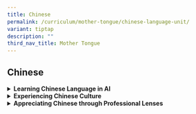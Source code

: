 ```yaml
---
title: Chinese
permalink: /curriculum/mother-tongue/chinese-language-unit/
variant: tiptap
description: ""
third_nav_title: Mother Tongue
---
```

<h2>Chinese</h2>
<div data-type="detailGroup" class="isomer-accordion-group isomer-accordion isomer-accordion-white">
<details class="isomer-details">
<summary><strong>Learning Chinese Language in AI</strong>
</summary>
<div data-type="detailsContent" class="isomer-details-content">
<p>By integrating the MOE syllabus with other carefully selected materials
and deliberately designed learning activities, we bring AI students to
discover joy in their Chinese Language learning experience with our differentiated
school-based curriculum:</p>
<p>为了寓学于乐，我校配合教育部华文课程，精心挑选适合学生水平的课外读物，并设计一系列学习活动，让学生学以致用。通过这个教学策略，老师们一步一步引导不同程度的学生学习，循序渐进地提高学生的华文水平。</p>
<p><strong><u>Joy in Chinese in the classroom<br></u></strong>Reading and
writing are fundamental to language learning. To help AI students draw
connections between reading and writing, and hence find the satisfaction
in applying what they learn, extended reading materials are integrated
into the curriculum.</p>
<p><strong><u>寓乐于课堂之中<br></u></strong>读写是能够相辅相成的语言技能。为了让AI学生能够在阅读和写作之间灵活变通，我校为学生订阅课外读物，让他们学以致用，从中得到满足感。</p>
<p><strong><em>Writing in Secondary School</em></strong>
</p>
<p>At secondary level, authentic learning is key in motivating students.
Writing about things around them can be a motivation too. Therefore, the
following materials are selected to complement writing lessons, be it functional
writing, narrative writing, or discursive writing.</p>
<p>• The school subscribes ZbComma or ThumbsUp for every AI student.
<br>• Sec 2 Higher Chinese and Express students use iRead News 2
<br>• Sec 3 Higher Chinese and Express students use iRead News 2</p>
<p><u>中学写作<br></u>活学活用，有助于激发学生的学习兴趣。贴近生活的真实性语料，其实能够激发学生的想象力。所以，我校订阅了收录新闻时事的读物，让学生知天下事的当儿，也学习将真人真事改编融入自己作品之中的技巧：</p>
<p>• 所有AI学生都订购《逗号》或《大拇指》</p>
<p>• 《爱上读报2》是中二高华与快捷学生的辅助读物</p>
<p>• 《爱上读报3》是中三高华与快捷学生的辅助读物</p>
<div class="isomer-image-wrapper">
<img style="width: 100%" height="auto" width="100%" src="/images/combine_images.jpg">
</div>
<hr>
<p><strong><em>Narrative Writing<br></em></strong>We know students need inspiration
to write deeper stories. Therefore, the following books are selected as
compulsory reading materials to spark AI students’ imagination.
<br>
</p>
<p>• Sec 1 G3 Chinese students: That small, small dessert shop
<br>• Sec 1 Higher Chinese students: You can’t go back
<br>• Sec 2 G3 Chinese students: Cai Xiao Shan’s Mishap in school
<br>• Sec 2 Higher Chinese students: Bittersweet Sixteen
<br>• Sec 3 G3 Chinese students: Chief Judge Solomon’s Last Case
<br>• Sec 3 Higher Chinese students: Ponder over Mankind
<br>
</p>
<p><u>记叙文写作</u>
<br>常言道：“读书破万卷，下笔如有神”。广泛阅读，对培养学生的写作能力至关重要。为了加强学生记叙文的写作能力，我校挑选了一些课外读物，让学生在课本之外，培养良好的阅读习惯：
<br>
</p>
<p>•《那间小小的、小小的甜点店》是中一G3学生的延伸读物。
<br>•《回不去的候车站》是中一高华学生的延伸读物。
<br>•《蔡小山校园遇险：翡翠一号》是中二G3华文学生的延伸读物。
<br>•《中四》是中二高华学生的延伸读物。
<br>•《所罗门大法官的最后一个案件》是中三G3华文学生的延伸读物。
<br>•《细读世上人》是中三高华学生的延伸读物。</p>
<p></p>
<div class="isomer-image-wrapper">
<img style="width: 50%;" height="auto" width="100%" alt="" src="/images/Mother Tongue   CL/Screenshot_2024_11_05_100737.png">
</div>
<p></p>
<div class="isomer-image-wrapper">
<img style="width: 50%;" height="auto" width="100%" alt="" src="/images/Mother Tongue   CL/Screenshot_2024_11_05_100754.png">
</div>
<p></p>
<div class="isomer-image-wrapper">
<img style="width: 50%;" height="auto" width="100%" alt="" src="/images/Mother Tongue   CL/Screenshot_2024_11_05_100815.png">
</div>
<hr>
<p>As the saying goes, “teach a man to fish and you feed him for a lifetime”.
To develop AI students into confident self-regulated adults, they are guided
to evaluate oral and writing pieces throughout 4 years of Chinese Language
experience.
<br>• Sec 1 students: oral evaluation lessons
<br>• Sec 2 students: narrative writing skills Process Writing lessons
<br>• Sec 3 students: discursive writing skills through Process Writing lessons
<br>
<br>正所谓“授人以鱼，不如授之以渔”。为了提高AI学生独立思考的能力，我校教师每年都会针对不同的语文技能，培养学生自我评价的能力，增强他们使用华文华语的信心。
<br>• 通过互评与自评，中一学生将学习如何评价自己的说话内容
<br>• 通过过程式写作，中二学生将学习如何评价自己的记叙文
<br>• 通过过程式写作，中三学生将学习如何评价自己的议论文</p>
<p>To help AI students at different levels consolidate their learning, and
also to cultivate a spirit of excellence, AI Chinese students who display
flair in Chinese Language during our annual Chinese Writing Competition
will receive prizes to acknowledge their strength. This competition is
part of our Mother Tongue Language Prize Competition which aims to give
such talents a sense of achievement.
<br>
<br>为了培养精益求精的学习精神，同时也让学生巩固课堂所学，我校每年都会奖励在年度华文写作比赛中表现优异的学生。这项比赛，是母语部比赛的常设项目之一，旨在提供学生展现文采的平台。</p>
<hr>
<p><strong>Zaobao Editorial Competition</strong>
<br>Talents need opportunities to shine. Every year, selected students in
Sec 2 and 3 Higher Chinese participate in Create Your Own Newspaper Competition,
organised by Singapore Press Holdings. Students hone their Chinese language
skills as they work as a team of journalist to produce professional newspaper
articles. AI teams are proud to clinch top awards for consecutive years.
This year, one of our teams clinched the “Accomplishment Award” and the
“Best Theme ” award.
<br>
<br><strong>全国中学编采比赛</strong>
<br>有天分的学生，需要发挥才华的空间。每年，中二和中三高华班都派学生参加新加坡报业控股（SPH）举办的全国中学编采比赛。比赛中，学生使出浑身解数，担任小记者，采访、撰写并编排精彩版面。近几年，AI
代表队都很荣幸得到评审的认可，勇夺一等奖和二等奖。今年，校的其中一组学生荣获二等奖和最佳题材奖。
<br><strong><u>2024</u></strong>
</p>
<div class="iframe-wrapper">
<iframe height="569" width="960" allowfullscreen="true" frameborder="0" src="https://docs.google.com/presentation/d/e/2PACX-1vQKWymXJsGqYBl7MWDcoOO6eTYcY6PDfc33T3gvelVBw1x5-w50_EXZLWsC2-nKYJ4MoAnuFpEJsBHh/embed?start=true&amp;loop=true&amp;delayms=3000"></iframe>
</div>
<p><strong><u>2023</u></strong>
</p>
<div class="iframe-wrapper">
<iframe height="569" width="960" allowfullscreen="true" frameborder="0" src="https://docs.google.com/presentation/d/e/2PACX-1vQJJ481Of8QDMpOzdittti-i_RH36Btr0O2HX9HjoqxUlmdjYmvYIBP8YCxGuHRTh9PYfEUXnAYEgaf/embed?start=true&amp;loop=true&amp;delayms=5000"></iframe>
</div>
<p><strong><u>2022</u></strong>
</p>
<div class="iframe-wrapper">
<iframe height="569" width="960" allowfullscreen="true" frameborder="0" src="https://docs.google.com/presentation/d/e/2PACX-1vQxBZSZ8-QQqI0Ym5VPr_kseUqbhkXogm3_eyNwAPKJTLPyCA7gQRSgPUZ7hdcNobppFNlRdvcflKvM/embed?start=true&amp;loop=true&amp;delayms=5000"></iframe>
</div>
<p></p>
<p><strong><u>Award Winners from Ahmad Ibrahim Secondary School<br>伊布拉欣中学得奖名单</u></strong>
</p>
<table style="minWidth: 150px">
<colgroup>
<col>
<col>
<col>
<col>
<col>
<col>
</colgroup>
<tbody>
<tr>
<td rowspan="2" colspan="1">
<p><strong>2024</strong>
</p>
</td>
<td rowspan="1" colspan="1">
<p>Lower Sec
<br>低年级组</p>
</td>
<td rowspan="1" colspan="1">
<p>Accomplishment Award
<br>三等奖</p>
</td>
<td rowspan="1" colspan="1">
<p>CHLOE CHIA
<br>WANG YI LIN
<br>WONG WEI WEN
<br>FAN RUOLA
<br>SOON YI JIA</p>
</td>
<td rowspan="1" colspan="1">
<p>谢慜绚
<br>王伊琳
<br>王偉文
<br>范若拉
<br>孙藝佳</p>
</td>
<td rowspan="1" colspan="1">
<p>2 Care
<br>2 Service
<br>2 Service
<br>2 Courage
<br>2 Gratitude</p>
</td>
</tr>
<tr>
<td rowspan="1" colspan="1">
<p>Upper Sec
<br>高年级组</p>
</td>
<td rowspan="1" colspan="1">
<p>Special Mention Award
<br>表扬奖</p>
</td>
<td rowspan="1" colspan="1">
<p>WONG WAN YAN
<br>(HUANG WANYAN)
<br>WANG XIAOYU
<br>JOELLYN YAP YANXI
<br>LAI ROU YING
<br>KOH CHING VOON</p>
</td>
<td rowspan="1" colspan="1">
<p>黄婉嫣
<br>
<br>王晓钰
<br>葉妍希
<br>赖柔颖
<br>辜靖文</p>
</td>
<td rowspan="1" colspan="1">
<p>3 Resilience
<br>
<br>3 Resilience
<br>3 Resilience
<br>3 Excellence
<br>3 Excellence</p>
</td>
</tr>
<tr>
<td rowspan="2" colspan="1">
<p><strong>2023</strong>
</p>
</td>
<td rowspan="1" colspan="1">
<p>Upper Sec
<br>高年级组</p>
</td>
<td rowspan="1" colspan="1">
<p>Special Mention Award
<br>表扬奖</p>
</td>
<td rowspan="1" colspan="1">
<p>Soo Yin Wei
<br>Chong Ning Xin
<br>Chia Min Jun
<br>New Yu Xuan
<br>Ang En Xin, Alyssa</p>
</td>
<td rowspan="1" colspan="1">
<p>苏尹唯
<br>张宁芯
<br>谢旻均
<br>梁语萱
<br>洪恩芯</p>
</td>
<td rowspan="1" colspan="1">
<p>3 Steadfastness
<br>3 Steadfastness
<br>3 Steadfastness
<br>3 Excellence
<br>3 Resilience</p>
</td>
</tr>
<tr>
<td rowspan="1" colspan="1">
<p>Lower Sec
<br>低年级组</p>
</td>
<td rowspan="1" colspan="1">
<p>Accomplishment Award
<br>二等奖</p>
</td>
<td rowspan="1" colspan="1">
<p>Wong Wan Yan
<br>(Huang Wanyan)
<br>Joellyn Yap Yanxi
<br>Lai Rou Ying
<br>Koh Ching Voon
<br>Wang Xiaoyu</p>
</td>
<td rowspan="1" colspan="1">
<p>黄婉嫣
<br>
<br>葉妍希
<br>赖柔颖
<br>辜靖文
<br>王晓钰</p>
</td>
<td rowspan="1" colspan="1">
<p>2E1
<br>
<br>2E2
<br>2E3
<br>2E3
<br>2E4</p>
</td>
</tr>
<tr>
<td rowspan="1" colspan="1">
<p><strong>2022</strong>
</p>
</td>
<td rowspan="1" colspan="1">
<p>Upper Sec
<br>高年级组</p>
</td>
<td rowspan="1" colspan="1">
<p>Accomplishment Award +
<br>Best Theme Award
<br>二等奖 + 最佳题材</p>
</td>
<td rowspan="1" colspan="1">
<p>Toh Shi Ying
<br>Lim Ziyan
<br>Seah Jia Xuan
<br>Rachel Jiang Yingrui
<br>Michelle Khoo Xin Yu</p>
</td>
<td rowspan="1" colspan="1">
<p>杜思颖
<br>林芷言
<br>謝佳璇
<br>江应锐
<br>邱鋅嵛</p>
</td>
<td rowspan="1" colspan="1">
<p>3E1
<br>3E2
<br>3E4
<br>3E1
<br>3E3</p>
</td>
</tr>
</tbody>
</table>
<hr>
<p><strong><em>Text Recital Competition</em></strong>
</p>
<p>Talents need opportunities to shine. Every year, selected students in
Sec 1 to Sec 3 cohort participate in Text Recital Competition, organised
by Committee to promote Chinese Language Learning. Students hone their
Chinese language reading skills to bring life to otherwise dry texts individually
or in teams. AI students and teams are proud to clinch top awards for consecutive
years. This year, one of our students clinched the “Gold Award” and went
on qualify for the “Special Mention ” award in the finals.</p>
<p></p>
<p><strong><em>全国中小学课文朗读比赛</em></strong>
<br>有天分的学生，需要发挥才华的空间。每年，我们都会派中一到中三学生参加推广华文委员会（CPCLL）举办的全国中小学课文朗读比赛。比赛中，学生使出浑身解数，通过此起彼伏的声音、生动的肢体语言，赋予了枯燥的课文新生命。近几年，AI
代表和团队都很荣幸得到评审的认可，勇夺铜奖和银奖。今年，我校的其中一位学生荣获金奖和优秀奖。</p>
<p><strong><u>Award Winners from Ahmad Ibrahim Secondary School<br>伊布拉欣中学得奖名单</u></strong>
<br><strong><em><u>Award Winners for 2024</u></em></strong>
</p>
<table style="minWidth: 150px">
<colgroup>
<col>
<col>
<col>
<col>
<col>
<col>
</colgroup>
<tbody>
<tr>
<td rowspan="1" colspan="1">
<p><strong>Preliminary Round</strong>
</p>
</td>
<td rowspan="1" colspan="1">
<p>Lower Sec
<br>低年级组</p>
</td>
<td rowspan="1" colspan="1">
<p>BRONZE Award (Team)
<br>铜奖（团体）</p>
</td>
<td rowspan="1" colspan="1">
<p>QUEK XIN RU ISABELLE
<br>ZHU ZIQI
<br>SHI MUFENG</p>
</td>
<td rowspan="1" colspan="1">
<p>郭心如
<br>祝子棋
<br>石沐峰</p>
</td>
<td rowspan="1" colspan="1">
<p>1 Courage
<br>1 Courage
<br>1 Service</p>
</td>
</tr>
</tbody>
</table>
<p><strong><em><u>Award Winners for 2023</u></em></strong>
</p>
<table style="minWidth: 150px">
<colgroup>
<col>
<col>
<col>
<col>
<col>
<col>
</colgroup>
<tbody>
<tr>
<td rowspan="3" colspan="1">
<p><strong>Preliminary Round</strong>
</p>
</td>
<td rowspan="1" colspan="1">
<p>Lower Sec
<br>低年级组</p>
</td>
<td rowspan="1" colspan="1">
<p>GOLD Award (Individual)
<br>金奖（个人）</p>
</td>
<td rowspan="1" colspan="1">
<p>Linus Tan</p>
</td>
<td rowspan="1" colspan="1">
<p>陈嘉康</p>
</td>
<td rowspan="1" colspan="1">
<p>2T2</p>
</td>
</tr>
<tr>
<td rowspan="1" colspan="1">
<p>Lower Sec
<br>低年级组</p>
</td>
<td rowspan="1" colspan="1">
<p>SILVER Award (Team)
<br>银奖（团体）</p>
</td>
<td rowspan="1" colspan="1">
<p>Hung De Han
<br>Tang Jia Jun
<br>Heng Wei En</p>
</td>
<td rowspan="1" colspan="1">
<p>孔德翰
<br>陈佳俊
<br>邢维恩</p>
</td>
<td rowspan="1" colspan="1">
<p>2T1
<br>2T1
<br>2T1</p>
</td>
</tr>
<tr>
<td rowspan="1" colspan="1">
<p>Upper Sec
<br>高年级组</p>
</td>
<td rowspan="1" colspan="1">
<p>BRONZE Award (Team)
<br>铜奖（团体）</p>
</td>
<td rowspan="1" colspan="1">
<p>Zhang Tingrui, Terry
<br>Ong Xiang Rou
<br>Pang Xinyu</p>
</td>
<td rowspan="1" colspan="1">
<p>张庭睿
<br>王湘柔
<br>彭歆喻</p>
</td>
<td rowspan="1" colspan="1">
<p>3 Resilience
<br>3 Care
<br>3 Service</p>
</td>
</tr>
<tr>
<td rowspan="1" colspan="1">
<p><strong>Finals</strong>
</p>
</td>
<td rowspan="1" colspan="1">
<p>Lower Sec</p>
<p>低年级组</p>
</td>
<td rowspan="1" colspan="1">
<p>Special Mention Award
<br>(Individual)
<br>优秀奖（个人）</p>
</td>
<td rowspan="1" colspan="1">
<p>Linus Tan</p>
</td>
<td rowspan="1" colspan="1">
<p>陈嘉康</p>
</td>
<td rowspan="1" colspan="1">
<p>2T2</p>
</td>
</tr>
</tbody>
</table>
<hr>
<p><strong><u>Joy in Chinese beyond the classroom</u></strong>
</p>
<p>While Chinese can be learnt in the classroom, the fun and excitement of
the language can also be experienced beyond the classroom.</p>
<p>1. To let students experience Chinese as a culture, students engage in
cultural activities in our annual Chinese New Year Celebration, as well
as Mother Tongue Fortnight Programme. The programme includes introduction
on the culture of Palace Lantern and a hands-on activity - lantern making.
Students also had the opportunity to learn about the history and traditional
customs of Dragon Boat Festival, and tried their hands on making miniature
dragon boat and rice dumplings. Fun and interesting games, such as Pitch-pot
(投壶 Touhu) and Shuttlecock (毽子Jianzi) were also introduced to the students.</p>
<p>2. Chinese Language is not just an academic subject, it can also be a
professional form of expression, To help students appreciate Chinese language
through different forms of expression, Sec 3 students are brought on learning
journeys to view local Chinese Language theatrical productions. Due to
the fluid pandemic situation, AI students had the privilege to engage in
an online drama production, POPPY. Through both online and Telegram activities,
students get see how real life societal issues can be the source of imagination
for professional creations.</p>
<p><strong><u>寓乐于课堂之外</u></strong>
</p>
<p>AI学生在课堂之中学习华文，在课堂之外也能够体验华文，领悟华文华语的美妙和趣味。</p>
<p>1. 2022年的母语双周活动在学生的欢声笑语中圆满落幕！今年伊布拉欣中学华文部特别为中一中二的学生设计了不同的活动，希望每位学生都能体会华族传统文化之美。中一的学生在导师的带领下了解了传统宫灯文化，还亲手制作了精美的宫灯；中二的学生除了更深入地认识端午节的由来和传统习俗以外，还参加了龙舟模型和泥塑粽子制作活动。今年华文部也特别为普通工艺班的学生安排了传统游戏站，让学生们体验投壶和踢毽子等中国传统游戏。</p>
<p>2. 华文不只是一门学科，也可以是一种专业的表达方式。为了让学生有所体验，我校每年都会带领中三学生观赏本地华文剧场。2022年，因疫情状况不明，AI学生在课室里，体验了一场线上舞台剧。通过线上线下的互动活动，学生能亲身领悟华文在艺术创作中的美妙之处，也能从中学习社会素材如何成为艺术创作灵感的源泉。</p>
</div>
</details>
</div>
<div data-type="detailGroup" class="isomer-accordion-group isomer-accordion isomer-accordion-white">
<details class="isomer-details">
<summary><strong>Experiencing Chinese Culture</strong>
</summary>
<div data-type="detailsContent" class="isomer-details-content">
<p><strong>Mother Tongue Fortnight</strong>
</p>
<p>“After Chang’e ate up the elixir, she drifted all the way up into the
sky, towards the big, round moon……”</p>
<p>As the student who was acting as Chang’e got into her character, the class
roared with a thunderous applause.</p>
<p>“嫦娥吃下了仙丹后，缓缓地升上天空，向月亮飞去……”</p>
<p>饰演嫦娥的学生卖力地表演，教室里欢呼声和掌声此起彼落，也为今年的母语双周画上完美的句点。</p>
<p>This year, AI tagged on the theme of Mid-Autumn Festival for our Mother
Tongue Fortnight Programme. Other than viewing videos to understand the
origins of Mid-Autumn Festival and mooncakes, students also had the opportunity
to make lanterns and guess lantern-riddles, both which are related to the
Festival.</p>
<p>今年我校以中秋为主题，为母语双周设计了一系列的活动。学生除了观看视频，了解中秋节和月饼的由来，还有机会参与一些与中秋节相关的活动，例如制作灯笼和猜灯谜等。</p>
<div class="iframe-wrapper">
<iframe height="299" width="480" allowfullscreen="true" frameborder="0" src="https://docs.google.com/presentation/d/e/2PACX-1vSdHcNmNSJiQSvmCaFrKXcmvAmwpGNRR5DI7k520V2TfdH5zdUQ1eNKIWsSULUhoSj0zmsk27eh3zbJ/embed?start=false&amp;loop=false&amp;delayms=5000"></iframe>
</div>
<p>AI students also had a hand in making mooncakes. Unlike how it is usually
done, students used plasticine as ingredients, instead of flour. They re-enacted
the story of “The Revolt by Emperor Zhu Yuan Zhang” by stuffing well-wishes
into their mooncake, and passing it around anonymously. Although they could
not indulge in their own mooncakes, they could feel the warmth as they
unravel the messages hidden within the mooncakes.</p>
<p>除此之外，学生还尝试制作月饼。今年因为防控新冠病毒（COVID-19）的缘故，制作月饼有别于一般的做法，导师让学生“重现”朱元璋月饼起义的故事。在活动中，学生用粘土制作月饼，把写上祝福语的字条夹在月饼中，送给其他同学。虽然学生无法品尝他们制作的月饼，但却能感受到来自朋友满满的祝福！</p>
<div class="iframe-wrapper">
<iframe height="299" width="480" allowfullscreen="true" frameborder="0" src="https://docs.google.com/presentation/d/e/2PACX-1vQijkPFEgeMKbPEJ_0yy033V_aA5CA8ayoGqJm7E-p9I-VTQseXVVMQzFptJT5e9NVh5SZd6ATyN2Sa/embed?start=false&amp;loop=false&amp;delayms=5000"></iframe>
</div>
<p>AI students also had a hand in making mooncakes. Unlike how it is usually
done, students used plasticine as ingredients, instead of flour. They re-enacted
the story of “The Revolt by Emperor Zhu Yuan Zhang” by stuffing well-wishes
into their mooncake, and passing it around anonymously. Although they could
not indulge in their own mooncakes, they could feel the warmth as they
unravel the messages hidden within the mooncakes.</p>
<p>除此之外，学生还尝试制作月饼。今年因为防控新冠病毒（COVID-19）的缘故，制作月饼有别于一般的做法，导师让学生“重现”朱元璋月饼起义的故事。在活动中，学生用粘土制作月饼，把写上祝福语的字条夹在月饼中，送给其他同学。虽然学生无法品尝他们制作的月饼，但却能感受到来自朋友满满的祝福！</p>
<div class="iframe-wrapper">
<iframe height="299" width="480" allowfullscreen="true" frameborder="0" src="https://docs.google.com/presentation/d/e/2PACX-1vS0wSKyqJtJ0IsA5UrUmtqTzYcg1Mn2pUc31IwEASQOgldUcAT9-zIws-A0VsaPo_oRhQQ08nckEGwc/embed?start=false&amp;loop=false&amp;delayms=5000"></iframe>
</div>
<p>Last but not least, every student participated in the dramatization of
“Hou Yi Shoots the Suns” and “Chang’e Drifts to the Moon” legend, drawing
the programme to close with a fairy tale ending.
<br>
<br>最后，学生还通过话剧的方式临场表演了“后羿射日”和“嫦娥奔月”这两个故事。今年的母语双周也在学生生动的演绎中拉下帷幕。</p>
<div class="iframe-wrapper">
<iframe height="315" width="560" allowfullscreen="true" frameborder="0" src="https://www.youtube.com/embed/oNc5maq0a-4"></iframe>
</div>
<p><strong>Chinese New Year 2020</strong>
</p>
<p>Every year, our school holds a series of Chinese New Year celebrations.
This year is no exception.
<br>每年，伊布拉欣中学都会举办一系列的华人新年庆祝活动。今年也不例外。</p>
<div class="iframe-wrapper">
<iframe height="299" width="480" allowfullscreen="true" frameborder="0" src="https://docs.google.com/presentation/d/e/2PACX-1vSazF5HvXhSMP-wsEYF_Z5t3FVKsX4YcuRjQNOurOgt2NC1YFYIU3j-sALNyf43vCom8Cm9322qOTT9/embed?start=false&amp;loop=false&amp;delayms=5000"></iframe>
</div>
<p>One of the activities was calligraphy. We invited professional calligraphy
teachers to teach students to write&nbsp;New Year couplets. Outstanding
pieces were selected to use as decorations in the school hall and classrooms.&nbsp;</p>
<p>其中一项活动是新年挥春。我们邀请了专业的书法老师教学生写春联。学生优秀的书法作品都获选用来装饰学校礼堂和课室。</p>
<div class="iframe-wrapper">
<iframe height="299" width="480" allowfullscreen="true" frameborder="0" src="https://docs.google.com/presentation/d/e/2PACX-1vSKoRS2as2CfYbGzWyXN-vwlLzJzfnK6UJYhQxuM7oLZTNeb_lqX267YP1bQadgRo8so2W3mhjgw7tp/embed?start=false&amp;loop=false&amp;delayms=5000"></iframe>
</div>
<p>Another activity is the classroom decoration competition.&nbsp;Every class
displayed their creativity as they decorated the classroom according to
the given theme. Students not only learned about traditional Chinese culture,
but also filled the classroom with a mood of celebration!&nbsp;</p>
<p>另一项活动是课室装饰比赛。每个年级的学生会根据相应的主题，发挥自己的创意，装饰课室。这样既让学生学习了华族传统文化，又使课室充满浓厚的新年气息。</p>
<div class="iframe-wrapper">
<iframe height="299" width="480" allowfullscreen="true" frameborder="0" src="https://docs.google.com/presentation/d/e/2PACX-1vQMu5yMxLXawDlBy2lpVcxhiEhOzqAFasVb2swT4scmuYiT7JsSaxie5cgrg0BJfW2rWHrAiCMb0iWe/embed?start=false&amp;loop=false&amp;delayms=5000"></iframe>
</div>
<p></p>
<div class="isomer-image-wrapper">
<img style="width: 100%;" height="auto" width="100%" src="/images/cl6.jpg">
</div>
<p>
<br>
<br>
</p>
<p>This year, the most popular performance was the magic show "Amazing Umbrellas".&nbsp;
<br>The audience repeatedly cheered in awe as the magician made umbrellas
appear seemingly out of nowhere!</p>
<p>今年最受欢迎的节目就是魔术表演《变伞》，魔术师用自己精湛的技艺将一把把伞从手中变出来，使观众各个都惊叹欢呼！</p>
<p>Finally, with the crashing of cymbals and roar of drums, the celebration
reached its climax as the lion dance troupe made their way into the school
hall. Up on stage, our school leaders received the well wishes given by
the troupe and this drew the New Year celebration to a close.</p>
<p>最后，年年受欢迎的舞狮队伍进一步将庆祝活动推向了最高潮，也让新年庆祝活动在锣鼓声中划上了圆满的句号。</p>
<div class="isomer-image-wrapper">
<img style="width: 100%;" height="auto" width="100%" src="/images/cl7.jpg">
</div>
<p><strong>Chinese Song Appreciation</strong>
</p>
<p>Music is to the soul what words are to the mind. Fueled by the aim of
sharing the love of the Chinese language through alternative mediums, the
Secondary 2 Chinese students came together for a joyous session of singing
and song appreciation during the Mother Tongue Fortnight. Teachers kick-started
the event and took the audience’s breath away by performing popular songs
by singers JJ Lin and A-mei. Enthusiastic representatives from each class
sang to their hearts’ content and were rewarded by thunderous applause
from the audience. What a feast for the ears it was! We hope that the students
and teachers have enjoyed themselves at this event and continue to find
joy in learning the Chinese language as they immerse themselves in Chinese
songs.</p>
<div class="iframe-wrapper">
<iframe height="315" width="560" allowfullscreen="true" frameborder="0" src="https://www.youtube.com/embed/y3lRk2hUk3I"></iframe>
</div>
<p></p>
<div class="iframe-wrapper">
<iframe height="315" width="560" allowfullscreen="true" frameborder="0" src="https://www.youtube.com/embed/90RLT9ndb_E"></iframe>
</div>
<p><strong>华文音乐欣赏</strong>
</p>
<p>文字是智慧的结晶，音乐是灵魂的律动。为了利用其它媒介激发学生对母语的热忱，我校于2019年，趁母语双周聚集了所有中二学生，一同沉浸在华语歌曲之中。老师们为节目拉开序幕，演唱了流行歌手林俊杰与张惠妹的歌曲，炒热了全场的气氛。各班代表也大展歌喉，让其他学生不禁拍手叫好。在场的师生都大饱“耳”福！真切希望这项活动打动了所有师生，让他们继续在华语歌曲中，找到学习华文的乐趣。</p>
</div>
</details>
</div>
<div data-type="detailGroup" class="isomer-accordion-group isomer-accordion isomer-accordion-white">
<details class="isomer-details">
<summary><strong>Appreciating Chinese through Professional Lenses</strong>
</summary>
<div data-type="detailsContent" class="isomer-details-content">
<p><strong>Secondary 3 Chinese Crosstalk（相声）Experience</strong>
</p>
<div class="isomer-image-wrapper">
<img style="width: 100%" height="auto" width="100%" src="/images/Pic%201.jpg">
</div>
<p></p>
<div class="isomer-image-wrapper">
<img style="width: 40%;" height="auto" width="100%" src="/images/Pic%203.jpg">
</div>
<p>Our Secondary 3 Express students were immersed in the traditional art
form of Chinese culture-Cross Talk. A constant ripple of laughter and applause
from the audience punctuated the performance, which featured various issues
from the everyday lives of Singaporeans.&nbsp;</p>
<p>Rich in puns and allusions, crosstalk is delivered in a rapid bantering
style, presenting societal trends in a light-hearted manner. We hope that
this alternative form of language expression will bring the language alive
and promote students’ appreciation of the Chinese culture and the arts!</p>
<div class="isomer-image-wrapper">
<img style="width: 40%;" height="auto" width="100%" src="/images/Pic%202.jpg">
</div>
<p>我校的中三快捷学生有机会沉浸在华族传统艺术相声的愉悦氛围之中。相声演员以轻松幽默的方式呈现社会民生问题，观众在欢笑中了解其道理和意义。相声诙谐轻松、用词通俗易懂、形象鲜明，让学生们获益良多。我们希望通过这种“另类”的语言呈现方式，让华语活起来，让学生轻松学习华语，并促进学生对华族文化和艺术的了解。</p>
<p></p>
<p><strong>Online Dialogue with Local Writer, Ms Lin Rongchan</strong>
</p>
<p>“云端连线，坦抒己见”写作对话会</p>
<p>阻断措施实施期间，学生们除了居家学习，还参加了精彩的网上活动。我校华文部在4月24日邀请本土青年作家、南洋理工大学国立教育学院讲师林容婵老师，和我们进行了一场别开生面的写作对话会。林老师声情并茂地分享了短篇小说新作《请问你要去哪里？》的缘起、构思，以及写作历程。林老师和学生充满互动，产生了感情的共鸣，也激起思维的火花。这场独特的居家学习体验后，大家都受益匪浅！</p>
<p>During the circle breaker, while doing HBL, students had opportunities
to take part in the exciting online activities. Our Chinese Language Department
invited Ms Lin Rongchan, local writer and also lecturer at NIE, to have
a live conversation with us on April 24. Focusing on her new Chinese short
story, "Where are you going?" Ms Lin shared with us her source of inspiration
and the writing journey. The characters in the story resonated with many
of our AI students, and we were inspired to pay closer attention to people
in their lives. All of us were energized by the interaction and definitely
enjoyed this unique HBL experience!</p>
</div>
</details>
</div>
<p></p>